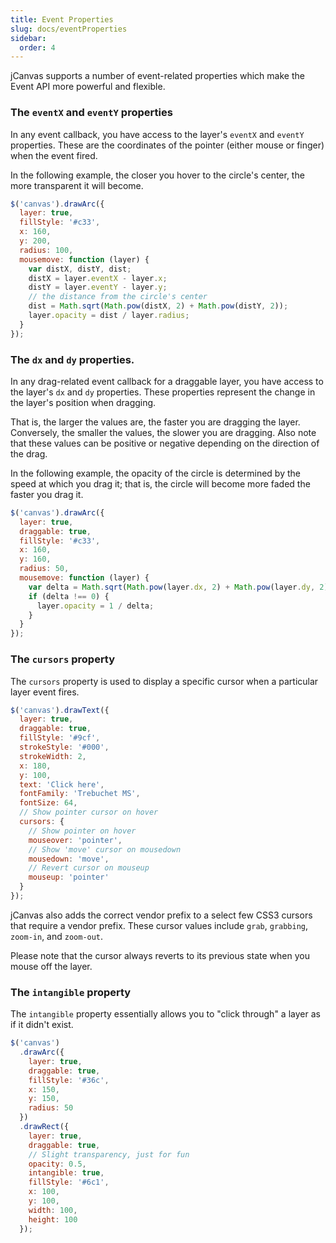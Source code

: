 ```yaml
---
title: Event Properties
slug: docs/eventProperties
sidebar:
  order: 4
---
```


jCanvas supports a number of event-related properties which make the Event API more powerful and flexible.

### The `eventX` and `eventY` properties

In any event callback, you have access to the layer's `eventX` and `eventY` properties. These are the coordinates of the pointer (either mouse or finger) when the event fired.

In the following example, the closer you hover to the circle's center, the more transparent it will become.

```js
$('canvas').drawArc({
  layer: true,
  fillStyle: '#c33',
  x: 160,
  y: 200,
  radius: 100,
  mousemove: function (layer) {
    var distX, distY, dist;
    distX = layer.eventX - layer.x;
    distY = layer.eventY - layer.y;
    // the distance from the circle's center
    dist = Math.sqrt(Math.pow(distX, 2) + Math.pow(distY, 2));
    layer.opacity = dist / layer.radius;
  }
});
```

### The `dx` and `dy` properties.

In any drag-related event callback for a draggable layer, you have access to the layer's `dx` and `dy` properties. These properties represent the change in the layer's position when dragging.

That is, the larger the values are, the faster you are dragging the layer. Conversely, the smaller the values, the slower you are dragging. Also note that these values can be positive or negative depending on the direction of the drag.

In the following example, the opacity of the circle is determined by the speed at which you drag it; that is, the circle will become more faded the faster you drag it.

```js
$('canvas').drawArc({
  layer: true,
  draggable: true,
  fillStyle: '#c33',
  x: 160,
  y: 160,
  radius: 50,
  mousemove: function (layer) {
    var delta = Math.sqrt(Math.pow(layer.dx, 2) + Math.pow(layer.dy, 2));
    if (delta !== 0) {
      layer.opacity = 1 / delta;
    }
  }
});
```

### The `cursors` property

The `cursors` property is used to display a specific cursor when a particular layer event fires.

```js
$('canvas').drawText({
  layer: true,
  draggable: true,
  fillStyle: '#9cf',
  strokeStyle: '#000',
  strokeWidth: 2,
  x: 180,
  y: 100,
  text: 'Click here',
  fontFamily: 'Trebuchet MS',
  fontSize: 64,
  // Show pointer cursor on hover
  cursors: {
    // Show pointer on hover
    mouseover: 'pointer',
    // Show 'move' cursor on mousedown
    mousedown: 'move',
    // Revert cursor on mouseup
    mouseup: 'pointer'
  }
});
```

jCanvas also adds the correct vendor prefix to a select few CSS3 cursors that require a vendor prefix. These cursor values include `grab`, `grabbing`, `zoom-in`, and `zoom-out`.

Please note that the cursor always reverts to its previous state when you mouse off the layer.

### The `intangible` property

The `intangible` property essentially allows you to "click through" a layer as if it didn't exist.

```js
$('canvas')
  .drawArc({
    layer: true,
    draggable: true,
    fillStyle: '#36c',
    x: 150,
    y: 150,
    radius: 50
  })
  .drawRect({
    layer: true,
    draggable: true,
    // Slight transparency, just for fun
    opacity: 0.5,
    intangible: true,
    fillStyle: '#6c1',
    x: 100,
    y: 100,
    width: 100,
    height: 100
  });
```
